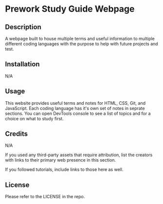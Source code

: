 # Prework Study Guide Webpage

## Description

A webpage built to house multiple terms and useful information to multiple different coding languages with the purpose to help with future projects and test.

## Installation

N/A

## Usage

This website provides useful terms and notes for HTML, CSS, Git, and JavaScript. Each coding language has it's own set of notes in seprate sections. You can open DevTools console to see a list of topics and for a choice on what to study first.

## Credits

N/A

If you used any third-party assets that require attribution, list the creators with links to their primary web presence in this section.

If you followed tutorials, include links to those here as well.

## License

Please refer to the LICENSE in the repo.


